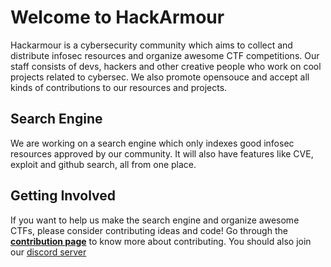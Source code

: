 # Welcome to HackArmour

Hackarmour is a cybersecurity community which aims to collect and distribute infosec resources and organize awesome CTF competitions. Our staff consists of devs, hackers and other creative people who work on cool projects related to cybersec. We also promote opensouce and accept all kinds of contributions to our resources and projects.

## Search Engine

We are working on a search engine which only indexes good infosec resources approved by our community. It will also have features like CVE, exploit and github search, all from one place.

## Getting Involved
If you want to help us make the search engine and organize awesome CTFs, please consider contributing ideas and code! Go through the **[contribution page](https://github.com/hackarmour/contribution)** to know more about contributing. You should also join our [discord server](https://discord.gg/8jAmHuq4WP)
